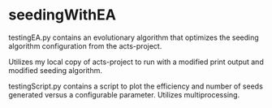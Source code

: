 # seedingWithEA
testingEA.py contains an evolutionary algorithm that optimizes the seeding algorithm configuration from the acts-project.

Utilizes my local copy of acts-project to run with a modified print output and modified seeding algorithm.

testingScript.py contains a script to plot the efficiency and number of seeds generated versus a configurable parameter. Utilizes multiprocessing.
